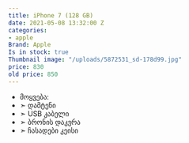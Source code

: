 ```yaml
---
title: iPhone 7 (128 GB)
date: 2021-05-08 13:32:00 Z
categories:
- apple
Brand: Apple
Is in stock: true
Thumbnail image: "/uploads/5872531_sd-178d99.jpg"
price: 830
old price: 850
---
```


* მოყვება: 
* ➣ დამტენი
* ➣ USB კაბელი
* ➣ ბრონის დაკვრა
* ➣ ჩასადები კეისი